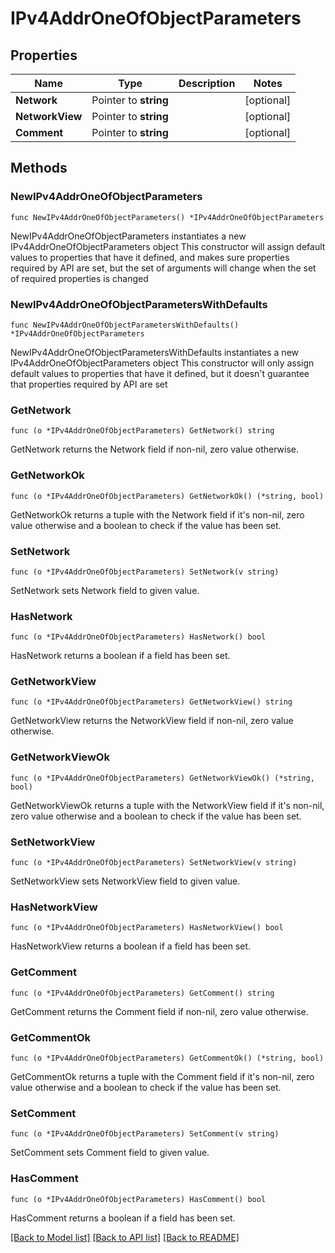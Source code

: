 # IPv4AddrOneOfObjectParameters

## Properties

Name | Type | Description | Notes
------------ | ------------- | ------------- | -------------
**Network** | Pointer to **string** |  | [optional] 
**NetworkView** | Pointer to **string** |  | [optional] 
**Comment** | Pointer to **string** |  | [optional] 

## Methods

### NewIPv4AddrOneOfObjectParameters

`func NewIPv4AddrOneOfObjectParameters() *IPv4AddrOneOfObjectParameters`

NewIPv4AddrOneOfObjectParameters instantiates a new IPv4AddrOneOfObjectParameters object
This constructor will assign default values to properties that have it defined,
and makes sure properties required by API are set, but the set of arguments
will change when the set of required properties is changed

### NewIPv4AddrOneOfObjectParametersWithDefaults

`func NewIPv4AddrOneOfObjectParametersWithDefaults() *IPv4AddrOneOfObjectParameters`

NewIPv4AddrOneOfObjectParametersWithDefaults instantiates a new IPv4AddrOneOfObjectParameters object
This constructor will only assign default values to properties that have it defined,
but it doesn't guarantee that properties required by API are set

### GetNetwork

`func (o *IPv4AddrOneOfObjectParameters) GetNetwork() string`

GetNetwork returns the Network field if non-nil, zero value otherwise.

### GetNetworkOk

`func (o *IPv4AddrOneOfObjectParameters) GetNetworkOk() (*string, bool)`

GetNetworkOk returns a tuple with the Network field if it's non-nil, zero value otherwise
and a boolean to check if the value has been set.

### SetNetwork

`func (o *IPv4AddrOneOfObjectParameters) SetNetwork(v string)`

SetNetwork sets Network field to given value.

### HasNetwork

`func (o *IPv4AddrOneOfObjectParameters) HasNetwork() bool`

HasNetwork returns a boolean if a field has been set.

### GetNetworkView

`func (o *IPv4AddrOneOfObjectParameters) GetNetworkView() string`

GetNetworkView returns the NetworkView field if non-nil, zero value otherwise.

### GetNetworkViewOk

`func (o *IPv4AddrOneOfObjectParameters) GetNetworkViewOk() (*string, bool)`

GetNetworkViewOk returns a tuple with the NetworkView field if it's non-nil, zero value otherwise
and a boolean to check if the value has been set.

### SetNetworkView

`func (o *IPv4AddrOneOfObjectParameters) SetNetworkView(v string)`

SetNetworkView sets NetworkView field to given value.

### HasNetworkView

`func (o *IPv4AddrOneOfObjectParameters) HasNetworkView() bool`

HasNetworkView returns a boolean if a field has been set.

### GetComment

`func (o *IPv4AddrOneOfObjectParameters) GetComment() string`

GetComment returns the Comment field if non-nil, zero value otherwise.

### GetCommentOk

`func (o *IPv4AddrOneOfObjectParameters) GetCommentOk() (*string, bool)`

GetCommentOk returns a tuple with the Comment field if it's non-nil, zero value otherwise
and a boolean to check if the value has been set.

### SetComment

`func (o *IPv4AddrOneOfObjectParameters) SetComment(v string)`

SetComment sets Comment field to given value.

### HasComment

`func (o *IPv4AddrOneOfObjectParameters) HasComment() bool`

HasComment returns a boolean if a field has been set.


[[Back to Model list]](../README.md#documentation-for-models) [[Back to API list]](../README.md#documentation-for-api-endpoints) [[Back to README]](../README.md)


